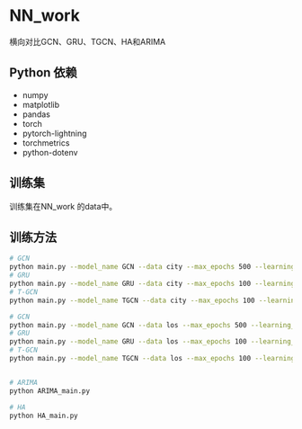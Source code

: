 # NN_work

横向对比GCN、GRU、TGCN、HA和ARIMA

## Python 依赖

* numpy
* matplotlib
* pandas
* torch
* pytorch-lightning
* torchmetrics
* python-dotenv



## 训练集

训练集在NN_work 的data中。



## 训练方法

```bash
# GCN
python main.py --model_name GCN --data city --max_epochs 500 --learning_rate 0.001 --weight_decay 0 --batch_size 64 --hidden_dim 100 --settings
# GRU
python main.py --model_name GRU --data city --max_epochs 100 --learning_rate 0.001 --weight_decay 1.5e-3 --batch_size 64 --hidden_dim 100 --settings
# T-GCN
python main.py --model_name TGCN --data city --max_epochs 100 --learning_rate 0.001 --weight_decay 0 --batch_size 32 --hidden_dim 64 --loss mse_with_regularizer --settings

# GCN
python main.py --model_name GCN --data los --max_epochs 500 --learning_rate 0.001 --weight_decay 0 --batch_size 64 --hidden_dim 100 --settings
# GRU
python main.py --model_name GRU --data los --max_epochs 100 --learning_rate 0.001 --weight_decay 1.5e-3 --batch_size 64 --hidden_dim 100 --settings
# T-GCN
python main.py --model_name TGCN --data los --max_epochs 100 --learning_rate 0.001 --weight_decay 0 --batch_size 32 --hidden_dim 64 --loss mse_with_regularizer --settings


# ARIMA
python ARIMA_main.py

# HA
python HA_main.py
```

